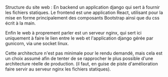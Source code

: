 Structure du site web : 
En backend un application django qui sert à fournir les fichiers statiques.
Le frontend est une application React, utilisant pour la mise en forme principalement des composants Bootstrap ainsi que du css écrit à la main.

Enfin le web à proprement parler est un serveur nginx, qui sert ici uniquement à faire le lien entre le web et l'application django gérée par gunicorn, via une socket linux.

Cette architecture n'est pas minimale pour le rendu demandé, mais cela est un choix assumé afin de tenter de se rapprocher le plus possible d'une architecture réelle de production. (il faut, en guise de piste d'amélioration faire servir au serveur nginx les fichiers statiques).

